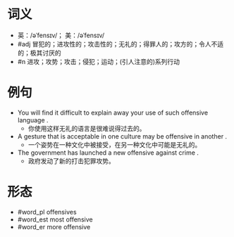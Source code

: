 # 词义
- 英：/əˈfensɪv/； 美：/əˈfensɪv/
- #adj 冒犯的；进攻性的；攻击性的；无礼的；得罪人的；攻方的；令人不适的；极其讨厌的
- #n 进攻；攻势；攻击；侵犯；运动；(引人注意的)系列行动
# 例句
- You will find it difficult to explain away your use of such offensive language .
	- 你使用这样无礼的语言是很难说得过去的。
- A gesture that is acceptable in one culture may be offensive in another .
	- 一个姿势在一种文化中被接受，在另一种文化中可能是无礼的。
- The government has launched a new offensive against crime .
	- 政府发动了新的打击犯罪攻势。
# 形态
- #word_pl offensives
- #word_est most offensive
- #word_er more offensive
